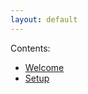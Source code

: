 ```yaml
---
layout: default
---
```


Contents:

- [Welcome][1001]
- [Setup][1002]

[1001]: ./Welcome "Welcome"
[1002]: ./Setup "Setup"